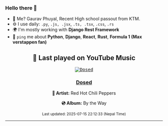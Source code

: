 ### Hello there 👋
- 💨 Me? Gaurav Phuyal, Recent High school passout from KTM.
- ⚙️ I use daily: `.py`, `.js, .jsx`, `.ts, .tsx`, `.css`, `.rs`
- 🌍 I'm mostly working with **Django Rest Framework**
- 💬 `ping` me about **Python**, **Django**, **React**, **Rust**, **Formula 1 (Max verstappen fan)**
<!-- YOUTUBE-MUSIC-START -->
<div align='center'>

## 🎵 Last played on YouTube Music

<kbd>

[![Dosed](https://lastfm.freetls.fastly.net/i/u/174s/762956549157ae92043eb734a89a41b6.jpg)](https://lastfm.freetls.fastly.net/i/u/174s/762956549157ae92043eb734a89a41b6.jpg)

</kbd>

### [Dosed](https://www.youtube.com/results?search_query=Red%20Hot%20Chili%20Peppers%20Dosed)

**🎤 Artist:** Red Hot Chili Peppers

**💿 Album:** By the Way

<sub>Last updated: 2025-07-15 22:12:33 (Nepal Time)</sub>

</div>

<!-- YOUTUBE-MUSIC-END -->
<hr>

